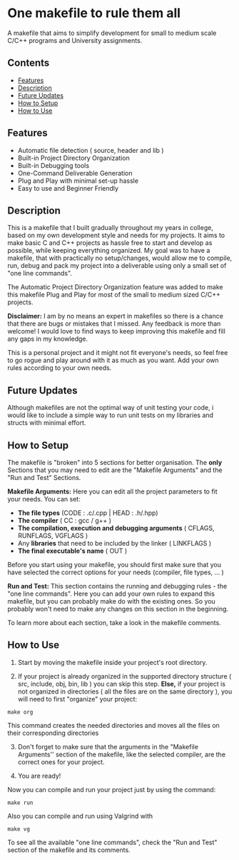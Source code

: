 # One makefile to rule them all
A  makefile that aims to simplify development for small to medium scale C/C++ programs and University assignments.

## Contents
- [Features](#features)
- [Description](#description)
- [Future Updates](#future-updates)
-  [How to Setup](#how-to-setup)
- [How to Use](#how-to-use)

## Features 
- Automatic file detection ( source, header and lib )
- Built-in Project Directory Organization 
- Built-in Debugging tools 
- One-Command  Deliverable Generation
- Plug and Play with minimal set-up hassle
-  Easy to use and Beginner Friendly  

## Description
This is a makefile that I built gradually throughout my years in college, based on my own development style and needs for my projects. It aims to make basic C and C++ projects as hassle free to start and develop as possible, while keeping everything organized. My goal was to have a makefile, that with practically no setup/changes, would allow me to compile, run, debug and pack my project into a deliverable using only a small set of "one line commands".

The Automatic Project Directory Organization feature was added to make this makefile Plug and Play for most of the small to medium sized C/C++ projects.

**Disclaimer:** I am by no means an expert in makefiles so there is a chance that there are bugs or mistakes that I missed. Any feedback is more than welcome! I would love to find ways to keep improving this makefile and fill any gaps in my knowledge. 

This is a personal project and it might not fit everyone's needs, so feel free to go rogue and play around with it as much as you want. Add your own rules according to your own needs.

## Future Updates
Although makefiles are not the optimal way of unit testing your code, i would like to include a simple way to run unit tests on my libraries and structs with minimal effort. 

## How to Setup
The makefile is "broken" into 5 sections for better organisation. The **only** Sections that you may need to edit are the "Makefile Arguments" and the "Run and Test" Sections.

**Makefile Arguments:** Here you can edit all the project parameters to fit your needs. You can set:
- **The file types** (CODE : .c/.cpp | HEAD : .h/.hpp)
- **The compiler** ( CC : gcc / g++ )
-  **The compilation, execution and debugging arguments** ( CFLAGS, RUNFLAGS, VGFLAGS ) 
-  Any **libraries** that need to be included by the linker ( LINKFLAGS )
- **The final executable's name** ( OUT )

Before you start using your makefile, you should first make sure that you have selected the correct options for your needs (compiler, file types, ... )

**Run and Test:** This section contains the running and debugging rules - the "one line commands". Here you can add your own rules to expand this makefile, but you can probably make do with the existing ones.
So you probably won't need to make any changes on this section in the beginning.

To learn more about each section, take a look in the makefile comments.

## How to Use
1. Start by moving the makefile inside your project's root directory.

2. If your project is already organized in the supported directory structure ( src, include, obj, bin, lib ) you can skip this step. **Else,** if your project is not organized in directories ( all the files are on the same directory ), you will need to first "organize" your project:
```
make org
```
This command creates the needed directories and moves all the files on their corresponding directories

3. Don't forget to make sure that the arguments in the "Makefile Arguments'' section of the makefile, like the selected compiler, are the correct ones for your project.

4. You are ready!

Now you can compile and run your project just by using the command:
```
make run
```
Also you can compile and run using Valgrind with
```
make vg
```
To see all the available "one line commands", check the "Run and Test" section of the makefile and its comments.
